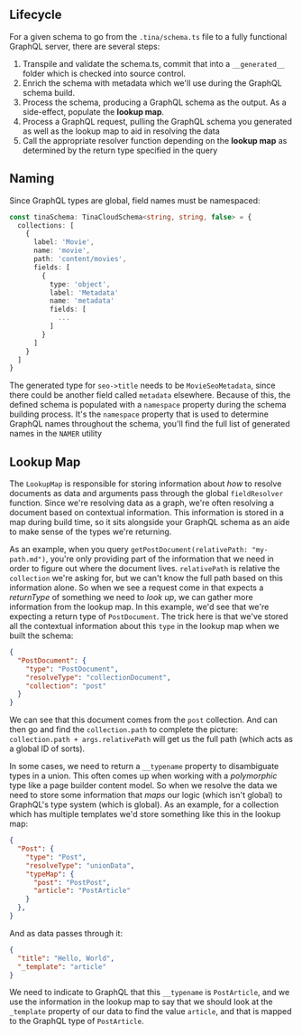 ## Lifecycle

For a given schema to go from the `.tina/schema.ts` file to a fully functional GraphQL server, there are several steps:

1. Transpile and validate the schema.ts, commit that into a `__generated__` folder which is checked into source control.
2. Enrich the schema with metadata which we'll use during the GraphQL schema build.
3. Process the schema, producing a GraphQL schema as the output. As a side-effect, populate the **lookup map**.
4. Process a GraphQL request, pulling the GraphQL schema you generated as well as the lookup map to aid in resolving the data
5. Call the appropriate resolver function depending on the **lookup map** as determined by the return type specified in the query

## Naming

Since GraphQL types are global, field names must be namespaced:

```ts
const tinaSchema: TinaCloudSchema<string, string, false> = {
  collections: [
    {
      label: 'Movie',
      name: 'movie',
      path: 'content/movies',
      fields: [
        {
          type: 'object',
          label: 'Metadata'
          name: 'metadata'
          fields: [
            ...
          ]
        }
      ]
    }
  ]
}
```
The generated type for `seo->title` needs to be `MovieSeoMetadata`, since there could be another field called `metadata` elsewhere. Because of this, the defined schema is populated with a `namespace` property during the schema building process. It's the `namespace` property that is used to determine GraphQL names throughout the schema, you'll find the full list of generated names in the `NAMER` utility

## Lookup Map

The `LookupMap` is responsible for storing information about _how_ to resolve documents as data and arguments pass through the global `fieldResolver` function. Since we're resolving data as a graph, we're often resolving a document based on contextual information. This information is stored in a map during build time, so it sits alongside your GraphQL schema as an aide to make sense of the types we're returning.

As an example, when you query `getPostDocument(relativePath: "my-path.md")`, you're only providing part of the information that we need in order to figure out where the document lives. `relativePath` is relative the `collection` we're asking for, but we can't know the full path based on this information alone. So when we see a request come in that expects a _returnType_ of something we need to _look up_, we can gather more information from the lookup map. In this example, we'd see that we're expecting a return type of `PostDocument`. The trick here is that we've stored all the contextual information about this `type` in the lookup map when we built the schema:

```json
{
  "PostDocument": {
    "type": "PostDocument",
    "resolveType": "collectionDocument",
    "collection": "post"
  }
}
```

We can see that this document comes from the `post` collection. And can then go and find the `collection.path` to complete the picture: `collection.path + args.relativePath` will get us the full path (which acts as a global ID of sorts).

In some cases, we need to return a `__typename` property to disambiguate types in a union. This often comes up when working with a _polymorphic_ type like a page builder content model. So when we resolve the data we need to store some information that _maps_ our logic (which isn't global) to GraphQL's type system (which is global). As an example, for a collection which has multiple templates we'd store something like this in the lookup map:

```json
{
  "Post": {
    "type": "Post",
    "resolveType": "unionData",
    "typeMap": {
      "post": "PostPost",
      "article": "PostArticle"
    }
  },
}
```

And as data passes through it:

```json
{
  "title": "Hello, World",
  "_template": "article"
}
```

We need to indicate to GraphQL that this `__typename` is `PostArticle`, and we use the information in the lookup map to say that we should look at the `_template` property of our data to find the value `article`, and that is mapped to the GraphQL type of `PostArticle`.
